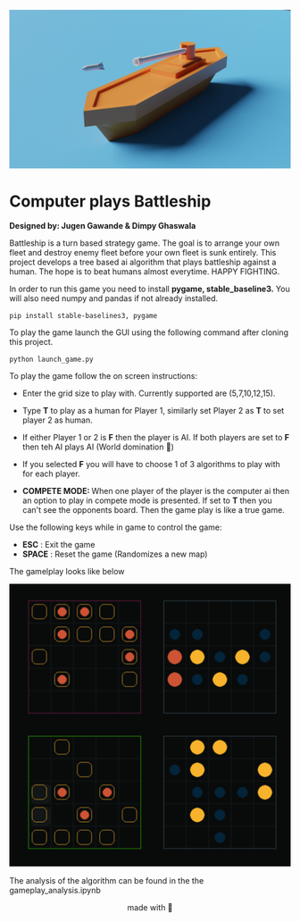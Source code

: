 ![plot](/Assets/battleship_1.png)
# Computer plays Battleship

<b>Designed by: Jugen Gawande & Dimpy Ghaswala</b>

Battleship is a turn based strategy game. The goal is to arrange your own fleet and destroy enemy fleet before your own fleet is sunk entirely. 
This project develops a tree based ai algorithm that plays battleship against a human. The hope is to beat humans almost everytime. HAPPY FIGHTING.

In order to run this game you need to install <b>pygame, stable_baseline3.</b>
You will also need numpy and pandas if not already installed.
```
pip install stable-baselines3, pygame
```

To play the game launch the GUI using the following command after cloning this project.
```
python launch_game.py
```
To play the game follow the on screen instructions:

 - Enter the grid size to play with. Currently supported are (5,7,10,12,15).
 - Type <b>T</b> to play as a human for Player 1, similarly set Player 2 as <b>T</b> to set player 2 as human.
 - If either Player 1 or 2 is <b>F</b> then the player is AI. If both players are set to <b>F</b> then teh AI plays AI (World domination 🧨)
 - If you selected <b>F</b> you will have to choose 1 of 3 algorithms to play with for each player.


 - <b>COMPETE MODE: </b>When one player of the player is the computer ai then an option to play in compete mode is presented. If set to <b>T</b> then you can't see the opponents board. Then the game play is like a true game. 

Use the following keys while in game to control the game:

- <b>ESC</b> : Exit the game
- <b>SPACE</b> : Reset the game (Randomizes a new map)

The gamelplay looks like below

![plot](/Assets/gameplay_1.png)

The analysis of the algorithm can be found in the the gameplay_analysis.ipynb




<center> made with 🧠</center>
